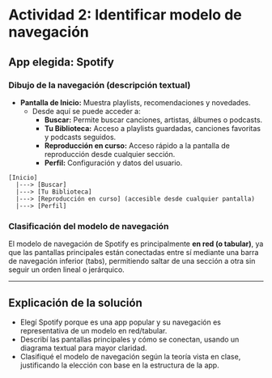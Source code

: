 # Actividad 2: Identificar modelo de navegación

## App elegida: Spotify

### Dibujo de la navegación (descripción textual)

- **Pantalla de Inicio:** Muestra playlists, recomendaciones y novedades.
    - Desde aquí se puede acceder a:
        - **Buscar:** Permite buscar canciones, artistas, álbumes o podcasts.
        - **Tu Biblioteca:** Acceso a playlists guardadas, canciones favoritas y podcasts seguidos.
        - **Reproducción en curso:** Acceso rápido a la pantalla de reproducción desde cualquier sección.
        - **Perfil:** Configuración y datos del usuario.

```
[Inicio]
  |---> [Buscar]
  |---> [Tu Biblioteca]
  |---> [Reproducción en curso] (accesible desde cualquier pantalla)
  |---> [Perfil]
```

### Clasificación del modelo de navegación
El modelo de navegación de Spotify es principalmente **en red (o tabular)**, ya que las pantallas principales están conectadas entre sí mediante una barra de navegación inferior (tabs), permitiendo saltar de una sección a otra sin seguir un orden lineal o jerárquico.

---

## Explicación de la solución

- Elegí Spotify porque es una app popular y su navegación es representativa de un modelo en red/tabular.
- Describí las pantallas principales y cómo se conectan, usando un diagrama textual para mayor claridad.
- Clasifiqué el modelo de navegación según la teoría vista en clase, justificando la elección con base en la estructura de la app.
